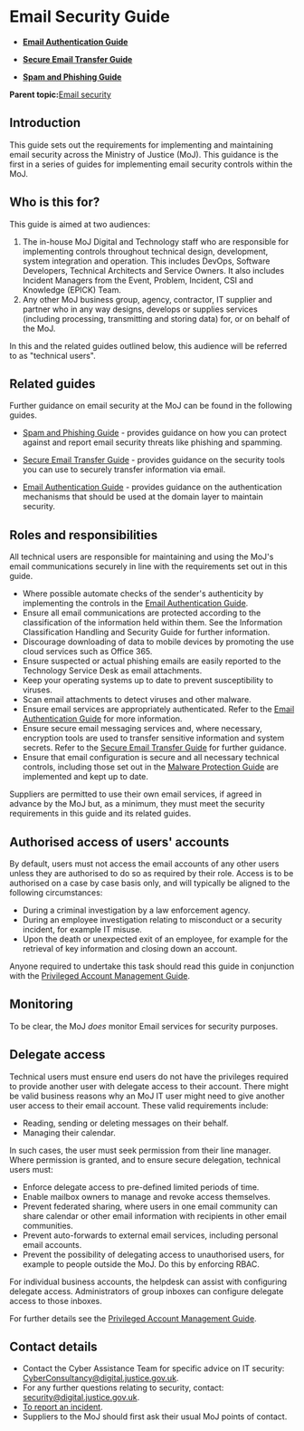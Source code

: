 # Email Security Guide

-   **[Email Authentication Guide](email-authentication-guide.md)**  

-   **[Secure Email Transfer Guide](secure-email-transfer-guide.md)**  

-   **[Spam and Phishing Guide](spam-and-phishing-guide.md)**  


**Parent topic:**[Email security](email.md)

## Introduction

This guide sets out the requirements for implementing and maintaining email security across the Ministry of Justice \(MoJ\). This guidance is the first in a series of guides for implementing email security controls within the MoJ.

## Who is this for?

This guide is aimed at two audiences:

1.  The in-house MoJ Digital and Technology staff who are responsible for implementing controls throughout technical design, development, system integration and operation. This includes DevOps, Software Developers, Technical Architects and Service Owners. It also includes Incident Managers from the Event, Problem, Incident, CSI and Knowledge \(EPICK\) Team.
2.  Any other MoJ business group, agency, contractor, IT supplier and partner who in any way designs, develops or supplies services \(including processing, transmitting and storing data\) for, or on behalf of the MoJ.

In this and the related guides outlined below, this audience will be referred to as "technical users".

## Related guides

Further guidance on email security at the MoJ can be found in the following guides.

-   [Spam and Phishing Guide](spam-and-phishing-guide.md) - provides guidance on how you can protect against and report email security threats like phishing and spamming.

-   [Secure Email Transfer Guide](secure-email-transfer-guide.md) - provides guidance on the security tools you can use to securely transfer information via email.

-   [Email Authentication Guide](email-authentication-guide.md) - provides guidance on the authentication mechanisms that should be used at the domain layer to maintain security.


## Roles and responsibilities

All technical users are responsible for maintaining and using the MoJ's email communications securely in line with the requirements set out in this guide.

-   Where possible automate checks of the sender's authenticity by implementing the controls in the [Email Authentication Guide](email-authentication-guide.md).
-   Ensure all email communications are protected according to the classification of the information held within them. See the Information Classification Handling and Security Guide for further information.
-   Discourage downloading of data to mobile devices by promoting the use cloud services such as Office 365.
-   Ensure suspected or actual phishing emails are easily reported to the Technology Service Desk as email attachments.
-   Keep your operating systems up to date to prevent susceptibility to viruses.
-   Scan email attachments to detect viruses and other malware.
-   Ensure email services are appropriately authenticated. Refer to the [Email Authentication Guide](email-authentication-guide.md) for more information.
-   Ensure secure email messaging services and, where necessary, encryption tools are used to transfer sensitive information and system secrets. Refer to the [Secure Email Transfer Guide](secure-email-transfer-guide.md) for further guidance.
-   Ensure that email configuration is secure and all necessary technical controls, including those set out in the [Malware Protection Guide](malware-protection-guide-introduction.md) are implemented and kept up to date.

Suppliers are permitted to use their own email services, if agreed in advance by the MoJ but, as a minimum, they must meet the security requirements in this guide and its related guides.

## Authorised access of users' accounts

By default, users must not access the email accounts of any other users unless they are authorised to do so as required by their role. Access is to be authorised on a case by case basis only, and will typically be aligned to the following circumstances:

-   During a criminal investigation by a law enforcement agency.
-   During an employee investigation relating to misconduct or a security incident, for example IT misuse.
-   Upon the death or unexpected exit of an employee, for example for the retrieval of key information and closing down an account.

Anyone required to undertake this task should read this guide in conjunction with the [Privileged Account Management Guide](privileged-account-management-guide.md).

## Monitoring

To be clear, the MoJ *does* monitor Email services for security purposes.

## Delegate access

Technical users must ensure end users do not have the privileges required to provide another user with delegate access to their account. There might be valid business reasons why an MoJ IT user might need to give another user access to their email account. These valid requirements include:

-   Reading, sending or deleting messages on their behalf.
-   Managing their calendar.

In such cases, the user must seek permission from their line manager. Where permission is granted, and to ensure secure delegation, technical users must:

-   Enforce delegate access to pre-defined limited periods of time.
-   Enable mailbox owners to manage and revoke access themselves.
-   Prevent federated sharing, where users in one email community can share calendar or other email information with recipients in other email communities.
-   Prevent auto-forwards to external email services, including personal email accounts.
-   Prevent the possibility of delegating access to unauthorised users, for example to people outside the MoJ. Do this by enforcing RBAC.

For individual business accounts, the helpdesk can assist with configuring delegate access. Administrators of group inboxes can configure delegate access to those inboxes.

For further details see the [Privileged Account Management Guide](privileged-account-management-guide.md).

## Contact details

-   Contact the Cyber Assistance Team for specific advice on IT security: [CyberConsultancy@digital.justice.gov.uk](mailto:CyberConsultancy@digital.justice.gov.uk).
-   For any further questions relating to security, contact: [security@digital.justice.gov.uk](mailto:security@digital.justice.gov.uk).
-   [To report an incident](reporting-an-incident.md).
-   Suppliers to the MoJ should first ask their usual MoJ points of contact.

